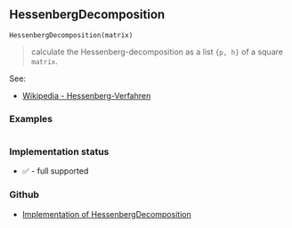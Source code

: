 ## HessenbergDecomposition

```
HessenbergDecomposition(matrix)
```

> calculate the Hessenberg-decomposition as a list `{p, h}` of a square `matrix`.
 
See:    
* [Wikipedia - Hessenberg-Verfahren](https://de.wikipedia.org/wiki/Hessenberg-Verfahren) 
 
### Examples

```

```






### Implementation status

* &#x2705; - full supported

### Github

* [Implementation of HessenbergDecomposition](https://github.com/axkr/symja_android_library/blob/master/symja_android_library/matheclipse-core/src/main/java/org/matheclipse/core/builtin/LinearAlgebra.java#L2660) 
